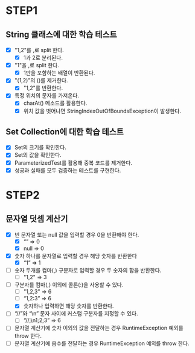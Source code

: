 # STEP1
## String 클래스에 대한 학습 테스트
- [x] "1,2"를 ,로 split 한다.
  - [x] 1과 2로 분리된다. 
- [x] "1"을 ,로 split 한다.
  - [x] 1만을 포함하는 배열이 반환된다.
- [x] "(1,2)"의 ()를 제거한다.
  - [x] "1,2"를 반환한다.
- [x] 특정 위치의 문자를 가져온다. 
  - [x] charAt() 메소드를 활용한다.
  - [x] 위치 값을 벗어나면 StringIndexOutOfBoundsException이 발생한다. 

## Set Collection에 대한 학습 테스트
- [x] Set의 크기를 확인한다.
- [x] Set의 값을 확인한다.
 - [x] ParameterizedTest를 활용해 중복 코드를 제거한다.
 - [x] 성공과 실패를 모두 검증하는 테스트를 구현한다.

# STEP2
## 문자열 덧셈 계산기
- [x] 빈 문자열 또는 null 값을 입력할 경우 0을 반환해야 한다.
  - [x] “” => 0
  - [x] null => 0
- [x] 숫자 하나를 문자열로 입력할 경우 해당 숫자를 반환한다
  - [x] “1” => 1
- [ ] 숫자 두개를 컴마(,) 구분자로 입력할 경우 두 숫자의 합을 반환한다.
  - [ ] "1,2" => 3 
- [ ] 구분자를 컴마(,) 이외에 콜론(:)을 사용할 수 있다.
  - [ ] "1,2,3" => 6
  - [ ] “1,2:3” => 6 
  - [x] 숫자하나 입력하면 해당 숫자를 반환한다.
- [ ] “//”와 “\n” 문자 사이에 커스텀 구분자를 지정할 수 있다.
  - [ ] “//;\n1;2;3” => 6
- [ ] 문자열 계산기에 숫자 이외의 값을 전달하는 경우 RuntimeException 예외를 throw 한다.
- [ ] 문자열 계산기에 음수를 전달하는 경우 RuntimeException 예외를 throw 한다.
